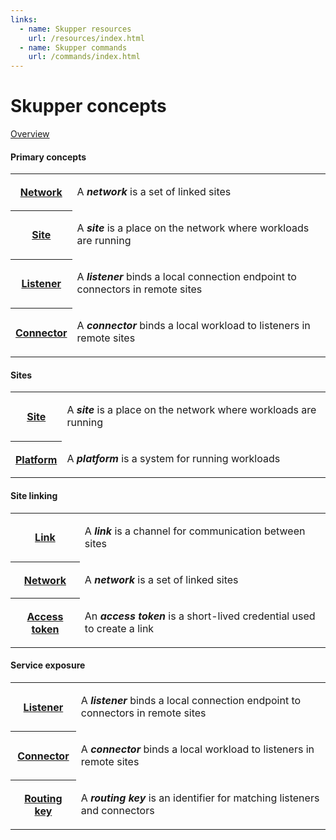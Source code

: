 ```yaml
---
links:
  - name: Skupper resources
    url: /resources/index.html
  - name: Skupper commands
    url: /commands/index.html
---
```


# Skupper concepts

[Overview](overview.html)

#### Primary concepts

<table class="objects">
<tr><th><a href="{{site_prefix}}/concepts/network.html">Network</a></th><td><p>A <em><strong>network</strong></em> is a set of linked sites</p>
</td></tr>
<tr><th><a href="{{site_prefix}}/concepts/site.html">Site</a></th><td><p>A <em><strong>site</strong></em> is a place on the network where workloads are running</p>
</td></tr>
<tr><th><a href="{{site_prefix}}/concepts/listener.html">Listener</a></th><td><p>A <em><strong>listener</strong></em> binds a local connection endpoint to connectors in remote sites</p>
</td></tr>
<tr><th><a href="{{site_prefix}}/concepts/connector.html">Connector</a></th><td><p>A <em><strong>connector</strong></em> binds a local workload to listeners in remote sites</p>
</td></tr>
</table>

#### Sites

<table class="objects">
<tr><th><a href="{{site_prefix}}/concepts/site.html">Site</a></th><td><p>A <em><strong>site</strong></em> is a place on the network where workloads are running</p>
</td></tr>
<tr><th><a href="{{site_prefix}}/concepts/platform.html">Platform</a></th><td><p>A <em><strong>platform</strong></em> is a system for running workloads</p>
</td></tr>
</table>

#### Site linking

<table class="objects">
<tr><th><a href="{{site_prefix}}/concepts/link.html">Link</a></th><td><p>A <em><strong>link</strong></em> is a channel for communication between sites</p>
</td></tr>
<tr><th><a href="{{site_prefix}}/concepts/network.html">Network</a></th><td><p>A <em><strong>network</strong></em> is a set of linked sites</p>
</td></tr>
<tr><th><a href="{{site_prefix}}/concepts/access-token.html">Access token</a></th><td><p>An <em><strong>access token</strong></em> is a short-lived credential used to create a link</p>
</td></tr>
</table>

#### Service exposure

<table class="objects">
<tr><th><a href="{{site_prefix}}/concepts/listener.html">Listener</a></th><td><p>A <em><strong>listener</strong></em> binds a local connection endpoint to connectors in remote sites</p>
</td></tr>
<tr><th><a href="{{site_prefix}}/concepts/connector.html">Connector</a></th><td><p>A <em><strong>connector</strong></em> binds a local workload to listeners in remote sites</p>
</td></tr>
<tr><th><a href="{{site_prefix}}/concepts/routing-key.html">Routing key</a></th><td><p>A <em><strong>routing key</strong></em> is an identifier for matching listeners and connectors</p>
</td></tr>
</table>
